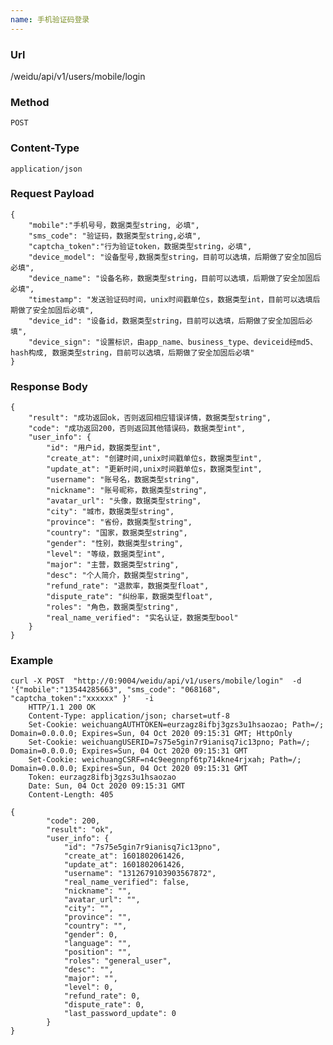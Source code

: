 ```yaml
---
name: 手机验证码登录
---
```

    
### Url
   /weidu/api/v1/users/mobile/login
    
### Method
    POST

### Content-Type
    application/json    

### Request Payload
    {
        "mobile":"手机号号，数据类型string, 必填",
        "sms_code": "验证码，数据类型string,必填",
        "captcha_token":"行为验证token，数据类型string，必填",
        "device_model": "设备型号,数据类型string，目前可以选填，后期做了安全加固后必填",
        "device_name": "设备名称，数据类型string，目前可以选填，后期做了安全加固后必填",
        "timestamp": "发送验证码时间，unix时间戳单位s，数据类型int，目前可以选填后期做了安全加固后必填",
        "device_id": "设备id，数据类型string，目前可以选填，后期做了安全加固后必填",
        "device_sign": "设置标识，由app_name、business_type、deviceid经md5、hash构成, 数据类型string，目前可以选填，后期做了安全加固后必填"
    }
    
### Response Body
    {
        "result": "成功返回ok，否则返回相应错误详情，数据类型string",
        "code": "成功返回200，否则返回其他错误码，数据类型int",
        "user_info": {
        	"id": "用户id，数据类型int",
        	"create_at": "创建时间,unix时间戳单位s，数据类型int",
        	"update_at": "更新时间,unix时间戳单位s，数据类型int",
        	"username": "账号名，数据类型string",
        	"nickname": "账号昵称，数据类型string",
        	"avatar_url": "头像，数据类型string",
        	"city": "城市，数据类型string",
        	"province": "省份，数据类型string",
        	"country": "国家，数据类型string",
        	"gender": "性别，数据类型string",
            "level": "等级，数据类型int",
            "major": "主营，数据类型string",
            "desc": "个人简介，数据类型string",
            "refund_rate": "退款率，数据类型float",
            "dispute_rate": "纠纷率，数据类型float",
        	"roles": "角色，数据类型string",
            "real_name_verified": "实名认证，数据类型bool"
        }
    }
    

### Example
    
    curl -X POST  "http://0:9004/weidu/api/v1/users/mobile/login"  -d '{"mobile":"13544285663", "sms_code": "068168", "captcha_token":"xxxxxx" }'   -i
        HTTP/1.1 200 OK
        Content-Type: application/json; charset=utf-8
        Set-Cookie: weichuangAUTHTOKEN=eurzagz8ifbj3gzs3u1hsaozao; Path=/; Domain=0.0.0.0; Expires=Sun, 04 Oct 2020 09:15:31 GMT; HttpOnly
        Set-Cookie: weichuangUSERID=7s75e5gin7r9ianisq7ic13pno; Path=/; Domain=0.0.0.0; Expires=Sun, 04 Oct 2020 09:15:31 GMT
        Set-Cookie: weichuangCSRF=n4c9eegnnpf6tp714kne4rjxah; Path=/; Domain=0.0.0.0; Expires=Sun, 04 Oct 2020 09:15:31 GMT
        Token: eurzagz8ifbj3gzs3u1hsaozao
        Date: Sun, 04 Oct 2020 09:15:31 GMT
        Content-Length: 405

    {        
        	"code": 200,
        	"result": "ok",
        	"user_info": {
        		"id": "7s75e5gin7r9ianisq7ic13pno",
        		"create_at": 1601802061426,
        		"update_at": 1601802061426,
        		"username": "1312679103903567872",
        		"real_name_verified": false,
        		"nickname": "",
        		"avatar_url": "",
        		"city": "",
        		"province": "",
        		"country": "",
        		"gender": 0,
        		"language": "",
        		"position": "",
        		"roles": "general_user",
        		"desc": "",
        		"major": "",
        		"level": 0,
        		"refund_rate": 0,
        		"dispute_rate": 0,
        		"last_password_update": 0
        	}
    }        


